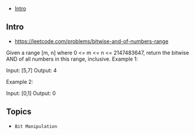 - [Intro](#intro)

## Intro

- https://leetcode.com/problems/bitwise-and-of-numbers-range

Given a range [m, n] where 0 <= m <= n <= 2147483647, return the bitwise AND of all numbers in this range, inclusive.
Example 1:

Input: [5,7]
Output: 4

Example 2:

Input: [0,1]
Output: 0

## Topics

- `Bit Manipulation`


